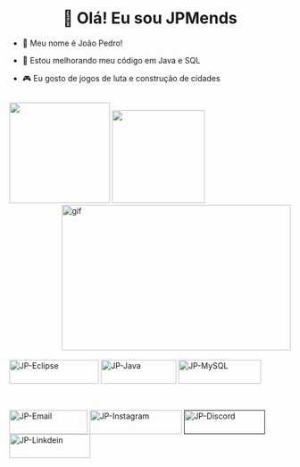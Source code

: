 ## <h1 align="center">👋 Olá! Eu sou JPMends</h1>

- 🧑 Meu nome é João Pedro!
  
- 🌱 Estou melhorando meu código em Java e SQL
- 🎮 Eu gosto de jogos de luta e construção de cidades

##

<div>
  <img height="180em" src="https://github-readme-stats.vercel.app/api?username=jpmendes2000&hide_title=false&include_all_commits=true&show_icons=true&count_private=true&theme=transparent">
        <img align="right" alt="gif" height="260" width="410"src="https://media1.giphy.com/media/v1.Y2lkPTc5MGI3NjExdDVnbHh5MDk2ZGl4aWNmaXI2Mjgwb3V6Nnc2OTIweWdmNzh4MHM1ZiZlcD12MV9pbnRlcm5hbF9naWZfYnlfaWQmY3Q9Zw/OlPQEdkE7eOdZ22Ib4/giphy.gif">  
  <img height="166em" src="https://github-readme-stats.vercel.app/api/top-langs/?username=jpmendes2000&layout=compact&hide_title=false&langs_count=6&theme=transparent">
</div>

<div style="display: inline-block;"><br>
    <img align="center" alt="JP-Eclipse" height="43" width="160" src="https://img.shields.io/badge/Eclipse-00000F?style=for-the-badge&logo=eclipse&logoColor=blue"> 
      <img align="center" alt="JP-Java" height="43" width="135" src="https://img.shields.io/badge/Java-00000F?style=for-the-badge&logo=openjdk&logoColor=blue"> 
    <img align="center" alt="JP-MySQL" height="43" width="148" src="https://img.shields.io/badge/MySQL-00000F?style=for-the-badge&logo=mysql&logoColor=blue">  
</div>

##

<div style="display: inline-block;"><br>
    <a href="https://mail.google.com/mail/u/0/?pli=1#inbox?compose=new"><img align="center" alt="JP-Email" height="43" width="140" src="https://img.shields.io/badge/Gmail-00000F?style=for-the-badge&logo=gmail&logoColor=blue" href=""></a>
    <a href="https://www.instagram.com/jp.mmends/?next=%2F"><img align="center" alt="JP-Instagram" height="43" width="165" src="https://img.shields.io/badge/Instagram-00000F?style=for-the-badge&logo=instagram&logoColor=blue"></a>
    <a href=""><img align="center" alt="JP-Discord" height="43" width="145" src="https://img.shields.io/badge/Discord-00000F?style=for-the-badge&logo=discord&logoColor=blue"></a>
    <a href="https://www.linkedin.com/in/joão-pedro-de-moraes-mendes-1311bb31a/"><img align="center" alt="JP-Linkdein" height="43" width="145" src="https://img.shields.io/badge/LinkedIn-00000F?style=for-the-badge&logo=linkedin&logoColor=blue"></a>
</div>
